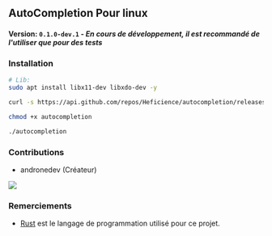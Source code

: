 ## AutoCompletion Pour linux

#### Version: `0.1.0-dev.1` - *En cours de développement, il est recommandé de l'utiliser que pour des tests*

### Installation
```bash
# Lib:
sudo apt install libx11-dev libxdo-dev -y

curl -s https://api.github.com/repos/Heficience/autocompletion/releases/latest | grep "browser_download_url" | cut -d : -f 2,3 | tr -d \" | wget -qi -

chmod +x autocompletion

./autocompletion

```

### Contributions
- andronedev (Créateur)
<a href="https://github.com/Heficience/autocompletion/graphs/contributors">
  <img src="https://contrib.rocks/image?repo=Heficience/autocompletion" />
</a>


### Remerciements
- [Rust](https://rust-lang.com/) est le langage de programmation utilisé pour ce projet.
